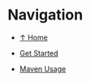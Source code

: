 <meta noindex>

# Navigation

  * [&uarr; Home](#)
  * [Get Started](#get-started)

  * [Maven Usage](#maven)